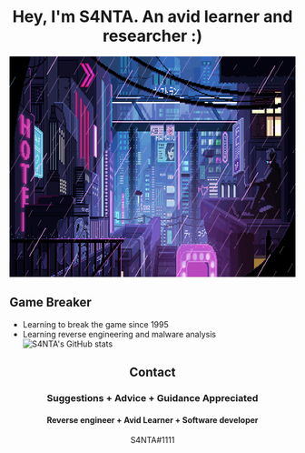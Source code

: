 
<h1 align="center">Hey, I'm S4NTA. An avid learner and researcher :)</h1>




<p align="center">
  <img width="870" height="388" src="https://github.com/S4NTADAY/S4NTADAY/blob/main/cyber.gif">
</p>


## Game Breaker
- Learning to break the game since 1995
- Learning reverse engineering and malware analysis
![S4NTA's GitHub stats](https://github-readme-stats.vercel.app/api?username=S4NTA&theme=tokyonight&show_icons=true)


<h2 align="center">Contact</h2>
<h3 align="center">Suggestions + Advice + Guidance Appreciated </h3>
<h4 align="center">Reverse engineer + Avid Learner + Software developer</h4>
<p align="center">S4NTA#1111</p>


</pre><br>


